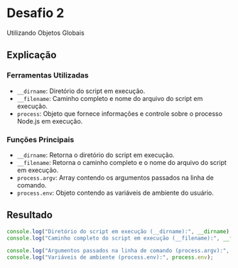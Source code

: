 # Desafio 2

Utilizando Objetos Globais

## Explicação

### Ferramentas Utilizadas

- `__dirname`: Diretório do script em execução.
- `__filename`: Caminho completo e nome do arquivo do script em execução.
- `process`: Objeto que fornece informações e controle sobre o processo Node.js em execução.

### Funções Principais

- `__dirname`: Retorna o diretório do script em execução.
- `__filename`: Retorna o caminho completo e o nome do arquivo do script em execução.
- `process.argv`: Array contendo os argumentos passados na linha de comando.
- `process.env`: Objeto contendo as variáveis de ambiente do usuário.

## Resultado

```js
console.log("Diretório do script em execução (__dirname):", __dirname);
console.log("Caminho completo do script em execução (__filename):", __filename);

console.log("Argumentos passados na linha de comando (process.argv):", process.argv);
console.log("Variáveis de ambiente (process.env):", process.env);
```